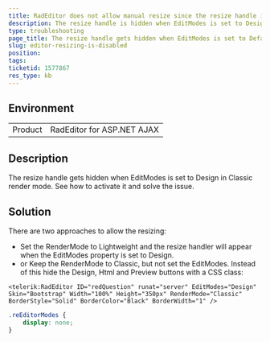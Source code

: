 ```yaml
---
title: RadEditor does not allow manual resize since the resize handle is hidden
description: The resize handle is hidden when EditModes is set to Design in Classic render mode. See how to activate it.
type: troubleshooting
page_title: The resize handle gets hidden when EditModes is set to Default in Classic render mode
slug: editor-resizing-is-disabled
position: 
tags: 
ticketid: 1577867
res_type: kb
---
```


## Environment
<table>
	<tbody>
		<tr>
			<td>Product</td>
			<td>RadEditor for ASP.NET AJAX</td>
		</tr>
	</tbody>
</table>


## Description

The resize handle gets hidden when EditModes is set to Design in Classic render mode. See how to activate it and solve the issue.

## Solution

There are two approaches to allow the resizing:

* Set the RenderMode to Lightweight and the resize handler will appear when the EditModes property is set to Design.
* or Keep the RenderMode to Classic, but not set the EditModes. Instead of this hide the Design, Html and Preview buttons with a CSS class:

````ASP.NET
<telerik:RadEditor ID="redQuestion" runat="server" EditModes="Design" Skin="Bootstrap" Width="100%" Height="350px" RenderMode="Classic" BorderStyle="Solid" BorderColor="Black" BorderWidth="1" />
````

````CSS
.reEditorModes {
    display: none;
}
````
 
  
